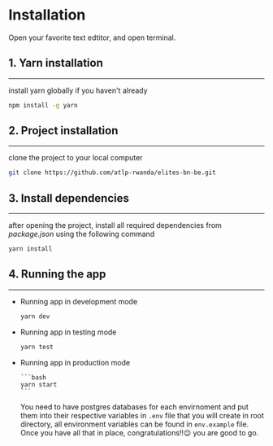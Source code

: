 # Installation

Open your favorite text edtitor, and open terminal.

## 1. Yarn installation

---

install yarn globally if you haven't already

```bash
npm install -g yarn
```

## 2. Project installation

---

clone the project to your local computer

```bash
git clone https://github.com/atlp-rwanda/elites-bn-be.git
```

## 3. Install dependencies

---

after opening the project, install all required dependencies from _package.json_ using the following command

```bash
yarn install
```

## 4. Running the app

---

- Running app in development mode

  ```bash
  yarn dev
  ```

- Running app in testing mode

  ```bash
  yarn test
  ```

- Running app in production mode

      ```bash
      yarn start
      ```

  You need to have postgres databases for each envirnoment and put them into their respective variables in `.env` file that you will create in root directory, all environment variables can be found in `env.example` file. Once you have all that in place, congratulations!!😉 you are good to go.
